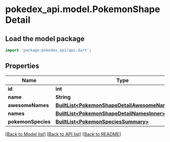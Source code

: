 # pokedex_api.model.PokemonShapeDetail

## Load the model package
```dart
import 'package:pokedex_api/api.dart';
```

## Properties
Name | Type | Description | Notes
------------ | ------------- | ------------- | -------------
**id** | **int** |  | 
**name** | **String** |  | 
**awesomeNames** | [**BuiltList&lt;PokemonShapeDetailAwesomeNamesInner&gt;**](PokemonShapeDetailAwesomeNamesInner.md) |  | 
**names** | [**BuiltList&lt;PokemonShapeDetailNamesInner&gt;**](PokemonShapeDetailNamesInner.md) |  | 
**pokemonSpecies** | [**BuiltList&lt;PokemonSpeciesSummary&gt;**](PokemonSpeciesSummary.md) |  | 

[[Back to Model list]](../README.md#documentation-for-models) [[Back to API list]](../README.md#documentation-for-api-endpoints) [[Back to README]](../README.md)


